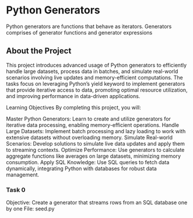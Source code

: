 # Python Generators

Python generators are functions that behave as iterators. Generators comprises of generator functions and generator expressions

## About the Project

This project introduces advanced usage of Python generators to efficiently handle large datasets, process data in batches, and simulate real-world scenarios involving live updates and memory-efficient computations. The tasks focus on leveraging Python’s yield keyword to implement generators that provide iterative access to data, promoting optimal resource utilization, and improving performance in data-driven applications.

Learning Objectives
By completing this project, you will:

Master Python Generators: Learn to create and utilize generators for iterative data processing, enabling memory-efficient operations.
Handle Large Datasets: Implement batch processing and lazy loading to work with extensive datasets without overloading memory.
Simulate Real-world Scenarios: Develop solutions to simulate live data updates and apply them to streaming contexts.
Optimize Performance: Use generators to calculate aggregate functions like averages on large datasets, minimizing memory consumption.
Apply SQL Knowledge: Use SQL queries to fetch data dynamically, integrating Python with databases for robust data management.

### Task 0

Objective: Create a generator that streams rows from an SQL database one by one
File: seed.py

